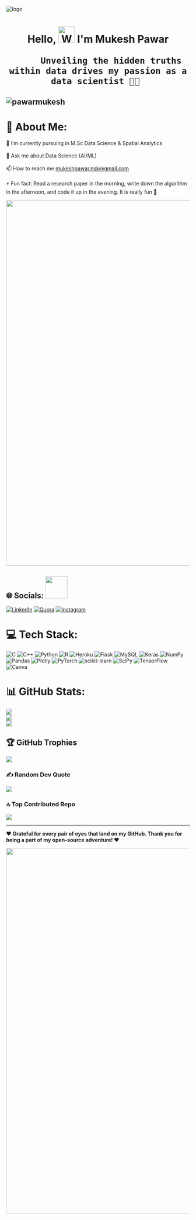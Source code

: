 ![logo](https://github.com/PawarMukesh/PawarMukesh/blob/mukesh/1626753867110.gif)

<h1 align="center"> Hello, <img src="https://raw.githubusercontent.com/nixin72/nixin72/master/wave.gif" 
         alt="Waving hand animated gif"
         height="45"
         width="45" /> I'm Mukesh Pawar
         
         Unveiling the hidden truths within data drives my passion as a data scientist 👩‍💻 

<h2 align="center"> 
<p align="left"> <img src="https://komarev.com/ghpvc/?username=pawarmukesh&label=Profile%20views&color=0e75b6&style=flat" alt="pawarmukesh" /> </p>

# 💫 About Me:

📝 I’m currently pursuing in M.Sc Data Science & Spatial Analytics<br><br>💬 Ask me about Data Science (AI/ML)<br><br>📫 How to reach me mukeshpawar.nsk@gmail.com<br><br>⚡ Fun fact: Read a research paper in the morning, write down the algorithm in the afternoon, and code it up in the evening. It is really fun 🙂

<img src="https://www.animatedimages.org/data/media/562/animated-line-image-0429.gif" width="1000px">


## 🌐 Socials: <img src="https://media.giphy.com/media/LnQjpWaON8nhr21vNW/giphy.gif" width="60">
[![LinkedIn](https://img.shields.io/badge/LinkedIn-%230077B5.svg?logo=linkedin&logoColor=white)](https://www.linkedin.com/in/mukesh-pawar-0ba10114b/) [![Quora](https://img.shields.io/badge/Quora-%23B92B27.svg?logo=Quora&logoColor=white)](https://quora.com/profile/Mukesh-D-Pawar-1) 
[![Instagram](https://img.shields.io/badge/Instagram-%23E4405F.svg?logo=Instagram&logoColor=white)](https://instagram.com/_mukeshpawar_)


# 💻 Tech Stack:

![C](https://img.shields.io/badge/c-%2300599C.svg?style=for-the-badge&logo=c&logoColor=white) ![C++](https://img.shields.io/badge/c++-%2300599C.svg?style=for-the-badge&logo=c%2B%2B&logoColor=white) ![Python](https://img.shields.io/badge/python-3670A0?style=for-the-badge&logo=python&logoColor=ffdd54) ![R](https://img.shields.io/badge/r-%23276DC3.svg?style=for-the-badge&logo=r&logoColor=white) ![Heroku](https://img.shields.io/badge/heroku-%23430098.svg?style=for-the-badge&logo=heroku&logoColor=white) ![Flask](https://img.shields.io/badge/flask-%23000.svg?style=for-the-badge&logo=flask&logoColor=white) ![MySQL](https://img.shields.io/badge/mysql-%2300f.svg?style=for-the-badge&logo=mysql&logoColor=white) ![Keras](https://img.shields.io/badge/Keras-%23D00000.svg?style=for-the-badge&logo=Keras&logoColor=white) ![NumPy](https://img.shields.io/badge/numpy-%23013243.svg?style=for-the-badge&logo=numpy&logoColor=white) ![Pandas](https://img.shields.io/badge/pandas-%23150458.svg?style=for-the-badge&logo=pandas&logoColor=white) ![Plotly](https://img.shields.io/badge/Plotly-%233F4F75.svg?style=for-the-badge&logo=plotly&logoColor=white) ![PyTorch](https://img.shields.io/badge/PyTorch-%23EE4C2C.svg?style=for-the-badge&logo=PyTorch&logoColor=white) ![scikit-learn](https://img.shields.io/badge/scikit--learn-%23F7931E.svg?style=for-the-badge&logo=scikit-learn&logoColor=white) ![SciPy](https://img.shields.io/badge/SciPy-%230C55A5.svg?style=for-the-badge&logo=scipy&logoColor=%white) ![TensorFlow](https://img.shields.io/badge/TensorFlow-%23FF6F00.svg?style=for-the-badge&logo=TensorFlow&logoColor=white) ![Canva](https://img.shields.io/badge/Canva-%2300C4CC.svg?style=for-the-badge&logo=Canva&logoColor=white)



# 📊 GitHub Stats:

![](https://github-readme-stats.vercel.app/api?username=PawarMukesh&theme=gruvbox&hide_border=true&include_all_commits=true&count_private=true)<br/>
![](https://github-readme-streak-stats.herokuapp.com/?user=PawarMukesh&theme=gruvbox&hide_border=true)<br/>
![](https://github-readme-stats.vercel.app/api/top-langs/?username=PawarMukesh&theme=gruvbox&hide_border=true&include_all_commits=true&count_private=true&layout=compact)



## 🏆 GitHub Trophies
![](https://github-profile-trophy.vercel.app/?username=PawarMukesh&theme=juicyfresh&no-frame=true&no-bg=false&margin-w=4)


### ✍️ Random Dev Quote
![](https://quotes-github-readme.vercel.app/api?type=horizontal&theme=radical)



### 🔝 Top Contributed Repo
![](https://github-contributor-stats.vercel.app/api?username=PawarMukesh&limit=5&theme=gruvbox&combine_all_yearly_contributions=true)

---


<!-- Proudly created with GPRM ( https://gprm.itsvg.in ) -->


  
<b>❤️ Grateful for every pair of eyes that land on my GitHub. Thank you for being a part of my open-source adventure! ❤️</b>
</div>

<img src="https://www.animatedimages.org/data/media/562/animated-line-image-0429.gif" width="1000px">


<!-- Proudly created with GPRM ( https://gprm.itsvg.in ) -->
